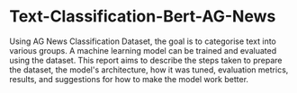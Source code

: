 # Text-Classification-Bert-AG-News
Using AG News Classification Dataset, the goal is to categorise text into various groups.
A machine learning model can be trained and evaluated using the dataset. This report aims to
describe the steps taken to prepare the dataset, the model's architecture, how it was tuned,
evaluation metrics, results, and suggestions for how to make the model work better.
